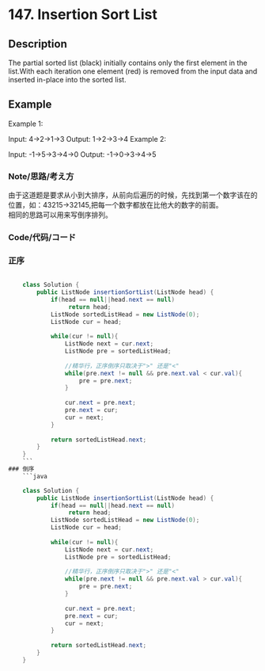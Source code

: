 # 147. Insertion Sort List      
## Description    
The partial sorted list (black) initially contains only the first element in the list.With each iteration one element (red) is removed from the input data and inserted in-place into the sorted list.
## Example  
Example 1:

Input: 4->2->1->3
Output: 1->2->3->4
Example 2:

Input: -1->5->3->4->0
Output: -1->0->3->4->5   
### Note/思路/考え方    
由于这道题是要求从小到大排序，从前向后遍历的时候，先找到第一个数字该在的位置，如：43215->32145,把每一个数字都放在比他大的数字的前面。    
相同的思路可以用来写倒序排列。

### Code/代码/コード    
### 正序
```java
	
	class Solution {
	    public ListNode insertionSortList(ListNode head) {
	        if(head == null||head.next == null)  
	             return head; 
	        ListNode sortedListHead = new ListNode(0);
	        ListNode cur = head;
	        
	        while(cur != null){
	            ListNode next = cur.next;
	            ListNode pre = sortedListHead;
	
	            //精华行，正序倒序只取决于">" 还是"<"
	            while(pre.next != null && pre.next.val < cur.val){
	                pre = pre.next;
	            }
	            
	            cur.next = pre.next;
	            pre.next = cur;
	            cur = next;
	        }
	        
	        return sortedListHead.next;
	    }
	}
	```
### 倒序  
	```java

	class Solution {
	    public ListNode insertionSortList(ListNode head) {
	        if(head == null||head.next == null)  
	             return head; 
	        ListNode sortedListHead = new ListNode(0);
	        ListNode cur = head;
	        
	        while(cur != null){
	            ListNode next = cur.next;
	            ListNode pre = sortedListHead;
	            
	            //精华行，正序倒序只取决于">" 还是"<"
	            while(pre.next != null && pre.next.val > cur.val){
	                pre = pre.next;
	            }
	            
	            cur.next = pre.next;
	            pre.next = cur;
	            cur = next;
	        }
	        
	        return sortedListHead.next;
	    }
	}
```